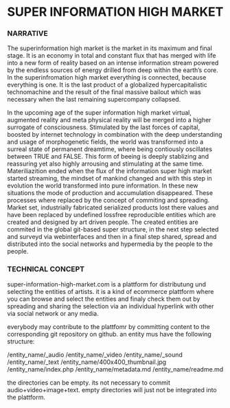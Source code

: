 # SUPER INFORMATION HIGH MARKET

### NARRATIVE

The superinformation high market is the market in its maximum and final stage. It is an economy in total and constant flux that has merged with life into a new form of reality based on an intense information stream powered by the endless sources of energy drilled from deep within the earth’s core.
In the superinfromation high market everything is connected, because everything is one.
It is the last product of a globalized hypercapitalistic technomachine and the result of the final massive bailout which was necessary when the last remaining supercompany collapsed.

 
In the upcoming age of the super information high market virtual, augmented reality and meta physical reality will be merged into a higher surrogate of consciousness. Stimulated by the last forces of capital, boosted by internet technology in combination with the deep understanding and usage of morphogenetic fields, the world was transformed into a surreal state of permanent dreamtime, where being contiously oscillates between TRUE and FALSE. This form of beeing is deeply stablizing and reassuring yet also highly arrousing and stimulating at the same time.
Materiliazition ended when the flux of the information super high market started streaming, the mindset of mankind changed and with this step in evolution the world transformed into pure information. 
In these new situations the mode of production and accumulation disappeared. These processes where replaced by the concept of commiting and spreading. Market set, industrially fabricated serialized products lost there values and have been replaced by undefined lossfree reproducible entities which are created and designed by art driven people. The created entities are commited in the global git-based super structure, in the next step selected and surveyd via webinterfaces and then in a final step shared, spread and distributed into the social networks and hypermedia by the people to the people.




### TECHNICAL CONCEPT

super-information-high-market.com is a plattform for distributung und selecting the entities of artists. it is a kind of ecommerce plattform where you can browse and select the entities and finaly check them out by spreading and sharing the selection via an individual hyperlink with other via social network or any media.

everybody may contribute to the plattfomr by committing content to the corresponding git repository on github. 
an entity mus have the following structure:

/entity_name/_audio
/entity_name/_video
/entity_name/_sound
/entity_name/_text
/entity_name/400x400_thumbnail.jpg
/entity_name/index.php
/entity_name/metadata.md
/entity_name/readme.md


the directories can be empty. its not necessary to commit audio+video+image+text. empty directories will just not be integrated into the plattform.		
